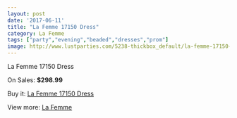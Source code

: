 ```yaml
---
layout: post
date: '2017-06-11'
title: "La Femme 17150 Dress"
category: La Femme
tags: ["party","evening","beaded","dresses","prom"]
image: http://www.lustparties.com/5238-thickbox_default/la-femme-17150-dress.jpg
---
```

La Femme 17150 Dress

On Sales: **$298.99**
<a href="https://www.lustparties.com/en/la-femme/1739-la-femme-17150-dress.html"><amp-img layout="responsive" width="600" height="600" src="//www.lustparties.com/5238-thickbox_default/la-femme-17150-dress.jpg" alt="La Femme 17150 Dress 0" /></a>
<a href="https://www.lustparties.com/en/la-femme/1739-la-femme-17150-dress.html"><amp-img layout="responsive" width="600" height="600" src="//www.lustparties.com/5239-thickbox_default/la-femme-17150-dress.jpg" alt="La Femme 17150 Dress 1" /></a>

Buy it: [La Femme 17150 Dress](https://www.lustparties.com/en/la-femme/1739-la-femme-17150-dress.html "La Femme 17150 Dress")

View more: [La Femme](https://www.lustparties.com/en/4-la-femme "La Femme")